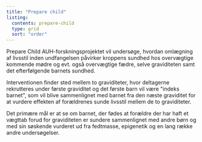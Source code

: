 ```yaml
---
title: "Prepare child"
listing:
  contents: prepare-child
  type: grid
  sort: "order"
---
```


Prepare Child AUH-forskningsprojektet vil undersøge, hvordan omlægning af livsstil inden undfangelsen påvirker kroppens sundhed hos overvægtige kommende mødre og evt. også overvægtige fædre, selve graviditeten samt det efterfølgende barnets sundhed.

Interventionen finder sted mellem to graviditeter, hvor deltagerne rekrutteres under første graviditet og det første barn vil være "indeks barnet", som vil blive sammenlignet med barnet fra den næste graviditet for at vurdere effekten af forældrenes sunde livsstil mellem de to graviditeter.

Det primære mål er at se om barnet, der fødes at forældre der har haft et vægttab forud for graviditeten er sundere sammenlignet med andre børn og med sin søskende vurderet ud fra fedtmasse, epigenetik og en lang række andre undersøgelser.
